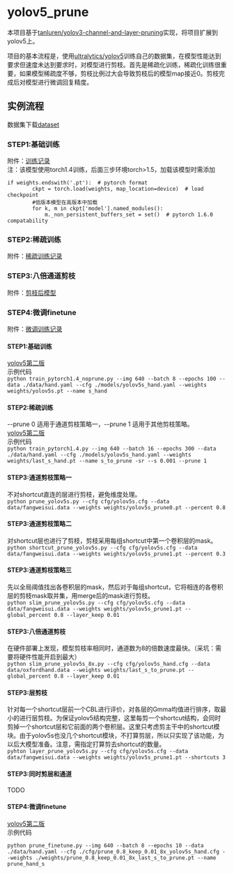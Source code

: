 # yolov5_prune
本项目基于[tanluren/yolov3-channel-and-layer-pruning](https://github.com/tanluren/yolov3-channel-and-layer-pruning)实现，将项目扩展到yolov5上。

项目的基本流程是，使用[ultralytics/yolov5](https://github.com/ultralytics/yolov5)训练自己的数据集，在模型性能达到要求但速度未达到要求时，对模型进行剪枝。首先是稀疏化训练，稀疏化训练很重要，如果模型稀疏度不够，剪枝比例过大会导致剪枝后的模型map接近0。剪枝完成后对模型进行微调回复精度。


## 实例流程
数据集下载[dataset](http://www.robots.ox.ac.uk/~vgg/data/hands/downloads/hand_dataset.tar.gz)<br>
### STEP1:基础训练 
附件：[训练记录](https://drive.google.com/drive/folders/1xHq4m-X5vrrCtIajyMFTO8ClZlxJOjD_?usp=sharing)<br>
注：该模型使用torch1.4训练，后面三步环境torch>1.5，加载该模型时需添加
```
if weights.endswith('.pt'):  # pytorch format
        ckpt = torch.load(weights, map_location=device)  # load checkpoint
        #低版本模型在高版本中加载
        for k, m in ckpt['model'].named_modules():
            m._non_persistent_buffers_set = set()  # pytorch 1.6.0 compatability
```
### STEP2:稀疏训练     
附件：[稀疏训练记录](https://drive.google.com/drive/folders/1XTkS_aTzc9MEGZVtLxMISE2WLIKRv4hT?usp=sharing)<br>
### STEP3:八倍通道剪枝  
附件：[剪枝后模型](https://drive.google.com/drive/folders/1_SPlU2nmy5-TDfL0JsfZqwZxK6pI_Sco?usp=sharing)<br>
### STEP4:微调finetune 
附件：[微调训练记录](https://drive.google.com/drive/folders/1tDPUGEzCPil5mL1MNS_2IY8knqBvaAGu?usp=sharing)<br>

#### STEP1:基础训练
[yolov5第二版](https://github.com/ZJU-lishuang/yolov5) <br>
示例代码 <br>
`python train_pytorch1.4_noprune.py --img 640 --batch 8 --epochs 100 --data ./data/hand.yaml --cfg ./models/yolov5s_hand.yaml --weights weights/yolov5s.pt --name s_hand`

#### STEP2:稀疏训练
--prune 0 适用于通道剪枝策略一，--prune 1 适用于其他剪枝策略。<br>
[yolov5第二版](https://github.com/ZJU-lishuang/yolov5)<br>
示例代码<br>
`python train_pytorch1.4.py --img 640 --batch 16 --epochs 300 --data ./data/hand.yaml --cfg ./models/yolov5s_hand.yaml --weights weights/last_s_hand.pt --name s_to_prune -sr --s 0.001 --prune 1`

#### STEP3:通道剪枝策略一
不对shortcut直连的层进行剪枝，避免维度处理。<br>
`python prune_yolov5s.py --cfg cfg/yolov5s.cfg --data data/fangweisui.data --weights weights/yolov5s_prune0.pt --percent 0.8`

#### STEP3:通道剪枝策略二
对shortcut层也进行了剪枝，剪枝采用每组shortcut中第一个卷积层的mask。<br>
`python shortcut_prune_yolov5s.py --cfg cfg/yolov5s.cfg --data data/fangweisui.data --weights weights/yolov5s_prune1.pt --percent 0.3`

#### STEP3:通道剪枝策略三
先以全局阈值找出各卷积层的mask，然后对于每组shortcut，它将相连的各卷积层的剪枝mask取并集，用merge后的mask进行剪枝。<br>
`python slim_prune_yolov5s.py --cfg cfg/yolov5s.cfg --data data/fangweisui.data --weights weights/yolov5s_prune1.pt --global_percent 0.8 --layer_keep 0.01`

#### STEP3:八倍通道剪枝
在硬件部署上发现，模型剪枝率相同时，通道数为8的倍数速度最快。（采坑：需要将硬件性能开启到最大）<br>
`python slim_prune_yolov5s_8x.py --cfg cfg/yolov5s_hand.cfg --data data/oxfordhand.data --weights weights/last_s_to_prune.pt --global_percent 0.8 --layer_keep 0.01`

#### STEP3:层剪枝
针对每一个shortcut层前一个CBL进行评价，对各层的Gmma均值进行排序，取最小的进行层剪枝。为保证yolov5结构完整，这里每剪一个shortcut结构，会同时剪掉一个shortcut层和它前面的两个卷积层。这里只考虑剪主干中的shortcut模块。由于yolov5s也没几个shortcut模块，不打算剪层，所以只实现了该功能，为以后大模型准备。注意，需指定打算剪去shortcut的数量。<br>
`pyhton layer_prune_yolov5s.py --cfg cfg/yolov5s.cfg --data data/fangweisui.data --weights weights/yolov5s_prune1.pt --shortcuts 3`

#### STEP3:同时剪层和通道
TODO

#### STEP4:微调finetune
[yolov5第二版](https://github.com/ZJU-lishuang/yolov5)<br>
示例代码<br>
```
python prune_finetune.py --img 640 --batch 8 --epochs 10 --data ./data/hand.yaml --cfg ./cfg/prune_0.8_keep_0.01_8x_yolov5s_hand.cfg --weights ./weights/prune_0.8_keep_0.01_8x_last_s_to_prune.pt --name prune_hand_s
```




